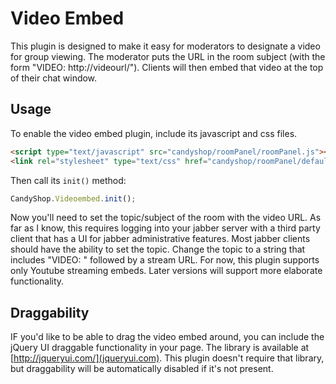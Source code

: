 # Video Embed

This plugin is designed to make it easy for moderators to designate a video for group viewing. The moderator puts the URL in the room subject (with the form "VIDEO: http://videourl/"). Clients will then embed that video at the top of their chat window.


## Usage

To enable the video embed plugin, include its javascript and css files.

```HTML
<script type="text/javascript" src="candyshop/roomPanel/roomPanel.js"></script>
<link rel="stylesheet" type="text/css" href="candyshop/roomPanel/default.css" />
```

Then call its `init()` method: 

```JavaScript
CandyShop.Videoembed.init();
````

Now you'll need to set the topic/subject of the room with the video URL. As far as I know, this requires logging into your jabber server with a third party client that has a UI for jabber administrative features. Most jabber clients should have the ability to set the topic. Change the topic to a string that includes "VIDEO: " followed by a stream URL. For now, this plugin supports only Youtube streaming embeds. Later versions will support more elaborate functionality. 


## Draggability

IF you'd like to be able to drag the video embed around, you can include the jQuery UI draggable functionality in your page. The library is available at [http://jqueryui.com/](jqueryui.com). This plugin doesn't require that library, but draggability will be automatically disabled if it's not present.
